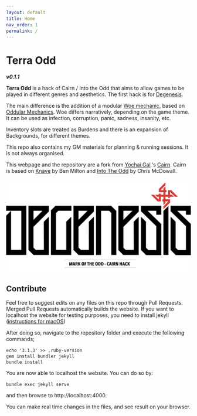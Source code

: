 ```yaml
---
layout: default
title: Home
nav_order: 1
permalink: /
---
```


# Terra Odd
***v0.1.1***

**Terra Odd** is a hack of Cairn / Into the Odd that aims to allow games to be played in different genres and aesthetics.
The first hack is for [Degenesis](https://degenesis.com/).

The main difference is the addition of a modular [Woe mechanic](core-rules.md#Woe), based on [Oddular Mechanics](https://www.bastionland.com/2016/04/oddular-mechanics.html?m=1).
Woe differs narratively, depending on the game theme.
It can be used as infection, corruption, panic, sadness, insanity, etc.

Inventory slots are treated as Burdens and there is an expansion of Backgrounds, for different themes.

This repo also contains my GM materials for planning & running sessions.
It is not always organised.

This webpage and the repository are a fork from [Yochai Gal](https://newschoolrevolution.com).'s [Cairn](https://cairnrpg.com/).
Cairn is based on [Knave](https://www.drivethrurpg.com/product/250888/Knave) by Ben Milton and [Into The Odd](https://chrismcdee.itch.io/electric-bastionland) by Chris McDowall. 

![](img/DG-moto_logo.png)

<p></p>

## Contribute

Feel free to suggest edits on any files on this repo through Pull Requests.
Merged Pull Requests automatically builds the website.
If you want to localhost the website for testing purposes, you need to install jekyll ([instructions for macOS](https://jekyllrb.com/docs/installation/macos/))

After doing so, navigate to the repository folder and execute the following commands;

```
echo '3.1.3' >> .ruby-version
gem install bundler jekyll
bundle install
```

You are now able to localhost the website.
You can do so by:

```
bundle exec jekyll serve
```

and then browse to http://localhost:4000.

You can make real time changes in the files, and see result on your browser.
